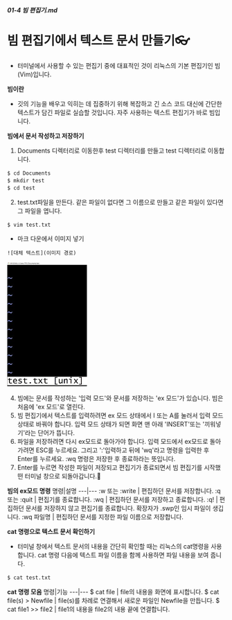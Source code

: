 ***01-4 빔 편집기.md***
# 빔 편집기에서 텍스트 문서 만들기👓
- 터미널에서 사용할 수 있는 편집기 중에 대표적인 것이 리눅스의 기본 편집기인 빔(Vim)입니다.

**빔이란**
- 깃의 기능을 배우고 익히는 데 집중하기 위해 복잡하고 긴 소스 코드 대신에 간단한 텍스트가 담긴 파일로 실습할 것입니다. 자주 사용하는 텍스트 편집기가 바로 빔입니다.

**빔에서 문서 작성하고 저장하기**
1. Documents 디렉터리로 이동한후 test 디렉터리를 만들고 test 디렉터리로 이동합니다.
```bash
$ cd Documents
$ mkdir test
$ cd test
```
2. test.txt파일을 만든다. 같은 파일이 없다면 그 이름으로 만들고 같은 파일이 있다면 그 파일을 엽니다.
```bash
$ vim test.txt
```
- 마크 다운에서 이미지 넣기
```
![대체 텍스트](이미지 경로)
```
![vim 실행 이미지](vim.jpg)

4. 빔에는 문서를 작성하는 '입력 모드'와 문서를 저장하는 'ex 모드'가 있습니다. 빔은 처음에 'ex 모드'로 열린다.
5. 빔 편집기에서 텍스트를 입력하려면 ex 모드 상태에서 I 또는 A를 눌러서 입력 모드 상태로 바꿔야 합니다. 입력 모드 상태가 되면 화면 맨 아래 'INSERT'또는 '끼워넣기'라는 단어가 뜹니다.
6. 파일을 저장하려면 다시 ex모드로 돌아가야 합니다. 입력 모드에서 ex모드로 돌아가려면 ESC를 누르세요. 그리고 ':'입력하고 뒤에 'wq'라고 명령을 입력한 후 Enter를 누르세요. :wq 명령은 저장한 후 종료하라는 뜻입니다.
7. Enter를 누르면 작성한 파일이 저장되고 편집기가 종료되면서 빔 편집기를 시작했떤 터미널 창으로 되돌아갑니다.📌

**빔의 ex모드 명령**
명령|설명
---|---
:w 또는 :write | 편집하던 문서를 저장합니다.
:q 또는 :quit | 편집기를 종료합니다.
:wq | 편집하던 문서를 저장하고 종료합니다.
:q! | 편집하던 문서를 저장하지 않고 편집기를 종료합니다. 확장자가 .swp인 임시 파일이 생깁니다.
:wq 파일명 | 편집하던 문서를 지정한 파일 이름으로 저장합니다.

**cat 명령으로 텍스트 문서 확인하기**
- 터미널 창에서 텍스트 문서의 내용을 간단히 확인할 때는 리눅스의 cat명령을 사용합니다. cat 명령 다음에 텍스트 파일 이름을 함께 사용하면 파일 내용을 보여 줍니다.
```bash
$ cat test.txt
```
**cat 명령 모음**
명령|기능
---|---
$ cat file | file의 내용을 화면에 표시합니다.
$ cat file(s) > Newfile | file(s)를 차례로 연결해서 새로운 파일인 Newfile을 만듭니다.
$ cat file1 >> file2 | file1의 내용을 file2의 내용 끝에 연결합니다.
